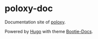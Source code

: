 # poloxy-doc

Documentation site of [poloxy](https://github.com/key-amb/poloxy).

Powered by [Hugo](http://gohugo.io/) with theme [Bootie-Docs](https://github.com/key-amb/hugo-theme-bootie-docs).
